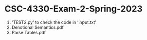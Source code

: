 # CSC-4330-Exam-2-Spring-2023
  
  
1. 'TEST2.py' to check the code in 'input.txt'  
2. Denotional Semantics.pdf  
3. Parse Tables.pdf  
